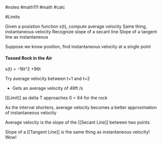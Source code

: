 #notes #math111 #math #calc


#Limits

Given a posistion function s(t), compute average velocity
Same thing, instantaneous velocity
Recognize slope of a secant line
Slope of a tangent line as instantaneous

Suppose we know position, find instantaneous velocity at a single point

#### Tossed Rock in the Air

s(t) = -16t^2 +96t

Try average velocity between t=1 and t=2
- Gets an average velocity of 48ft /s 

[[Limit]] as delta T approaches 0 = 64 for the rock

As the interval shortens, average velocity becomes a better approximation of instantaneous velocity

Average velocity is the slope of the [[Secant Line]] between two points

Slope of a [[Tangent Line]] is the same thing as instantaneous velocity! Wow!